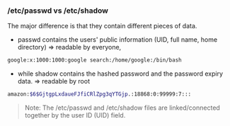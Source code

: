 ### /etc/passwd vs /etc/shadow
The major difference is that they contain different pieces of data.
- passwd contains the users' public information (UID, full name, home directory) => readable by everyone,
```sh 
google:x:1000:1000:google search:/home/google:/bin/bash
```
- while shadow contains the hashed password and the password expiry data. => readable by root
```sh
amazon:$6$GjtgpLxdaueFJfiCRlZpg3qYTGjp.:18868:0:99999:7:::
```
> Note: The /etc/passwd and /etc/shadow files are linked/connected together by the user ID (UID) field.
